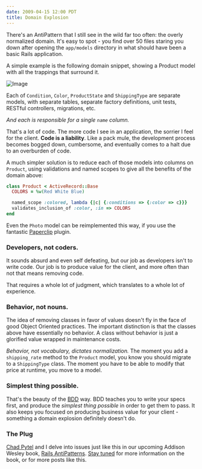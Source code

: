 ```yaml
---
date: 2009-04-15 12:00 PDT
title: Domain Explosion
---
```


There's an AntiPattern that I still see in the wild far too often: the overly normalized domain.  It's easy to spot - you find over 50 files staring you down after opening the `app/models` directory in what should have been a basic Rails application.

A simple example is the following domain snippet, showing a Product model with all the trappings that surround it.

![Image](Untitled.jpg)

Each of `Condition`, `Color`, `ProductState` and `ShippingType` are separate models, with separate tables, separate factory definitions, unit tests, RESTful controllers, migrations, etc.

*And each is responsible for a single `name` column.*

That's a lot of code.  The more code I see in an application, the sorrier I feel for the client.  **Code is a liability**.  Like a pack mule, the development process becomes bogged down, cumbersome, and eventually comes to a halt due to an overburden of code.

A much simpler solution is to reduce each of those models into columns on `Product`, using validations and named scopes to give all the benefits of the domain above:

~~~ ruby
class Product < ActiveRecord::Base
  COLORS = %w(Red White Blue)

  named_scope :colored, lambda {|c| {:conditions => {:color => c}}}
  validates_inclusion_of :color, :in => COLORS
end
~~~

Even the `Photo` model can be reimplemented this way, if you use the fantastic [Paperclip](http://github.com/thoughtbot/paperclip) plugin.

### Developers, not coders.

It sounds absurd and even self defeating, but our job as developers isn't to write code.  Our job is to produce value for the client, and more often than not that means removing code.

That requires a whole lot of judgment, which translates to a whole lot of experience.

### Behavior, not nouns.

The idea of removing classes in favor of values doesn't fly in the face of good Object Oriented practices.  The important distinction is that the classes above have essentially no behavior.  A class without behavior is just a glorified value wrapped in maintenance costs.

*Behavior, not vocabulary, dictates normalization.*  The moment you add a `shipping_rate` method to the `Product` model, you know you should migrate to a `ShippingType` class.  The moment you have to be able to modify that price at runtime, you move to a model.

### Simplest thing possible.

That's the beauty of the [BDD](http://behaviour-driven.org/) way.  BDD teaches you to write your specs first, and produce the *simplest thing possible* in order to get them to pass.  It also keeps you focused on producing business value for your client - something a domain explosion definitely doesn't do.

### The Plug

[Chad Pytel](http://thoughtbot.com/about/people#cpytel) and I delve into issues just like this in our upcoming Addison Wesley book, [Rails AntiPatterns](http://my.safaribooksonline.com/9780321620293).  [Stay tuned](http://feeds.feedburner.com/TammerSaleh) for more information on the book, or for more posts like this.
